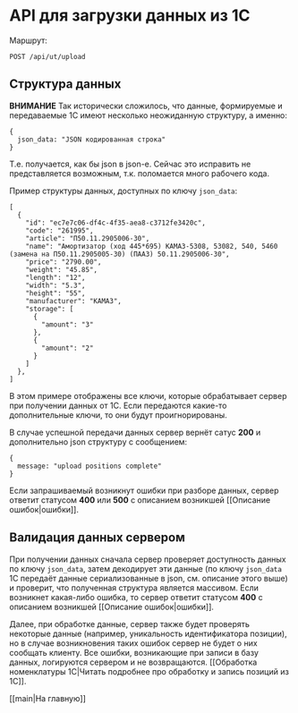 # API для загрузки данных из 1С

Маршрут:
```
POST /api/ut/upload
```

## Структура данных

**ВНИМАНИЕ** Так исторически сложилось, что данные, формируемые и передаваемые 1С имеют несколько неожиданную структуру, а именно:

```
{
  json_data: "JSON кодированная строка"
}
```
Т.е. получается, как бы json  в json-e. Сейчас это исправить не представляется возможным, т.к. поломается много рабочего кода.

Пример структуры данных, доступных по ключу `json_data`:

```
[
  {
    "id": "ec7e7c06-df4c-4f35-aea8-c3712fe3420c",
    "code": "261995",
    "article": "П50.11.2905006-30",
    "name": "Амортизатор (ход 445*695) КАМАЗ-5308, 53082, 540, 5460 (замена на П50.11.2905005-30) (ПААЗ) 50.11.2905006-30",
    "price": "2790.00",
    "weight": "45.85",
    "length": "12",
    "width": "5.3",
    "height": "55",
    "manufacturer": "КАМАЗ",
    "storage": [
      {
        "amount": "3"
      },
      {
        "amount": "2"
      }
    ]
  },
]
```
В этом примере отображены все ключи, которые обрабатывает сервер при получении данных от 1С. Если передаются какие-то дополнительные ключи, то они будут проигнорированы.

В случае успешной передачи данных сервер вернёт сатус **200** и дополнительно json структуру с сообщением:

```
{
  message: "upload positions complete"
}
```

Если запрашиваемый возникнут ошибки при разборе данных, сервер ответит статусом **400** или **500** с описанием возникшей [[Описание ошибок|ошибки]].

## Валидация данных сервером

При получении данных сначала сервер проверяет доступность данных по ключу `json_data`, затем декодирует эти данные (по ключу `json_data` 1С передаёт данные сериализованные в json, см. описание этого выше) и проверит, что полученная структура является массивом.
Если возникнет какая-либо ошибка, то сервер ответит статусом **400** с описанием возникшей [[Описание ошибок|ошибки]].

Далее, при обработке данные, сервер также будет проверять некоторые данные (например, уникальность идентификатора позиции), но в случае возникновения таких ошибок сервер не будет о них сообщать клиенту. Все ошибки, возникающие при записи в базу данных, логируются сервером и не возвращаются. [[Обработка номенклатуры 1С|Читать подробнее про обработку и запись позиций из 1С]].

[[main|На главную]]
